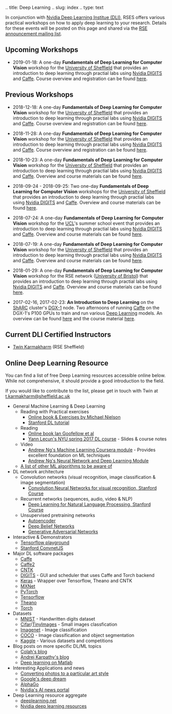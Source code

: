 .. title: Deep Learning
.. slug: index
.. type: text

In conjunction with [Nvidia Deep Learning Institue (DLI)](https://www.nvidia.com/dli), RSES offers various practical workshops on how to apply deep learning to your research. Details for these events will be posted on this page and shared via the [RSE announcement mailing list](/community/).

## Upcoming Workshops

* 2019-01-18: A one-day **Fundamentals of Deep Learning for Computer Vision** workshop for the [University of Sheffield](https://sheffield.ac.uk) that provides an introduction to deep learning through practial labs using [Nvidia DIGITS](https://developer.nvidia.com/digits) and [Caffe](http://caffe.berkeleyvision.org/). Course overview and registration can be found [here](/training/deeplearning/2019-01-18-dli-sheffield).

## Previous Workshops

* 2018-12-18: A one-day **Fundamentals of Deep Learning for Computer Vision** workshop for the [University of Sheffield](https://sheffield.ac.uk) that provides an introduction to deep learning through practial labs using [Nvidia DIGITS](https://developer.nvidia.com/digits) and [Caffe](http://caffe.berkeleyvision.org/). Course overview and registration can be found [here](/training/deeplearning/2018-12-18-dli-sheffield).

* 2018-11-28: A one-day **Fundamentals of Deep Learning for Computer Vision** workshop for the [University of Sheffield](https://sheffield.ac.uk) that provides an introduction to deep learning through practial labs using [Nvidia DIGITS](https://developer.nvidia.com/digits) and [Caffe](http://caffe.berkeleyvision.org/). Course overview and registration can be found [here](/training/deeplearning/2018-11-28-dli-sheffield).

* 2018-10-23: A one-day **Fundamentals of Deep Learning for Computer Vision** workshop for the [University of Sheffield](https://sheffield.ac.uk) that provides an introduction to deep learning through practial labs using [Nvidia DIGITS](https://developer.nvidia.com/digits) and [Caffe](http://caffe.berkeleyvision.org/). Overview and course materials can be found [here](/training/deeplearning/2018-10-23-dli-sheffield).

* 2018-09-24 - 2018-09-25: Two one-day **Fundamentals of Deep Learning for Computer Vision** workshops for the [University of Sheffield](https://sheffield.ac.uk) that provides an introduction to deep learning through practial labs using [Nvidia DIGITS](https://developer.nvidia.com/digits) and [Caffe](http://caffe.berkeleyvision.org/). Overview and course materials can be found [here](/training/deeplearning/2018-09-24-25-dli-sheffield).

* 2018-07-24: A one-day **Fundamentals of Deep Learning for Computer Vision** workshop for the [UCL](https://ucl.ac.uk)'s summer school event that provides an introduction to deep learning through practial labs using [Nvidia DIGITS](https://developer.nvidia.com/digits) and [Caffe](http://caffe.berkeleyvision.org/). Overview and course materials can be found [here](/training/deeplearning/2018-07-24-dli-ucl).

* 2018-07-19: A one-day **Fundamentals of Deep Learning for Computer Vision** workshop for the [University of Sheffield](https://sheffield.ac.uk) that provides an introduction to deep learning through practial labs using [Nvidia DIGITS](https://developer.nvidia.com/digits) and [Caffe](http://caffe.berkeleyvision.org/). Overview and course materials can be found [here](/training/deeplearning/2018-07-19-dli-sheffield).

* 2018-01-29: A one-day **Fundamentals of Deep Learning for Computer Vision** workshop for the RSE network ([University of Bristol](https://bristol.ac.uk)) that provides an introduction to deep learning through practial labs using [Nvidia DIGITS](https://developer.nvidia.com/digits) and [Caffe](http://caffe.berkeleyvision.org/). Overview and course materials can be found [here](/training/deeplearning/2018-01-29-dli-bristol).


* 2017-02-16, 2017-02-23: **An Introduction to Deep Learning** on the [ShARC](https://www.sheffield.ac.uk/cics/research/hpc/sharc) cluster's [DGX-1](http://www.nvidia.com/object/deep-learning-system.html) node.  Two afternoons of running [Caffe](http://caffe.berkeleyvision.org/) on the DGX-1's P100 GPUs to train and run various [Deep Learning](https://en.wikipedia.org/wiki/Deep_learning) models.  An overview can be found [here](https://www.eventbrite.co.uk/e/introduction-to-deep-learning-on-sharcs-dgx-1-tickets-31359086873) and the course material [here](http://gpucomputing.shef.ac.uk/education/intro_dl_sharc_dgx1/).

## Current DLI Certified Instructors

* [Twin Karmakharm](/contact/team#twin) (RSE Sheffield)

## Online Deep Learning Resource

You can find a list of free Deep Learning resources accessible online below. While not comprehensive, it should provide a good introduction to the field.

If you would like to contribute to the list, please get in touch with Twin at [t.karmakharm@sheffield.ac.uk](mailto:t.karmakharm@sheffield.ac.uk)

* General Machine Learning & Deep Learning
    * Reading with Practical exercises
        * [Online book & Exercises by Michael Nielson](http://neuralnetworksanddeeplearning.com/)
        * [Stanford DL tutorial](http://ufldl.stanford.edu/tutorial/)
    * Reading
        * [Online book Ian Goofellow et al](http://www.deeplearningbook.org/)
        * [Yann Lecun's NYU spring 2017 DL course](http://cilvr.nyu.edu/doku.php?id=courses:deeplearning2017:start) - Slides & course notes
    * Video
        * [Andrew Ng's Machine Learning Coursera module](https://www.coursera.org/learn/machine-learning) - Provides excellent foundation on ML techniques
        * [Andrew Ng's Neural Network and Deep Learning Module](https://www.coursera.org/learn/neural-networks-deep-learning)
    * [A list of other ML algorithms to be aware of](https://www.dezyre.com/article/top-10-machine-learning-algorithms/202)
* DL network architecture
    * Convolution networks (visual recognition, image classification & image segmentation)
        * [Convolution Neural Networks for visual recognition, Stanford Course](http://cs231n.stanford.edu/)
    * Recurrent networks (sequences, audio, video & NLP)
        * [Deep Learning for Natural Language Processing, Stanford Course](http://cs224d.stanford.edu/)
    * Unsupervised pretraining networks
        * [Autoencoder](http://ufldl.stanford.edu/tutorial/unsupervised/Autoencoders/)
        * [Deep Belief Networks](http://deeplearning.net/tutorial/DBN.html)
        * [Generative Adversarial Networks](https://arxiv.org/abs/1406.2661)
* Interactive & Demonstrators
    * [Tensorflow playground](http://playground.tensorflow.org/)
    * [Stanford ConvnetJS](http://cs.stanford.edu/people/karpathy/convnetjs/)
* Major DL software packages
    * [Caffe](http://caffe.berkeleyvision.org/)
    * [Caffe2](https://caffe2.ai/)
    * [CNTK](https://www.microsoft.com/en-us/cognitive-toolkit/)
    * [DIGITS](https://developer.nvidia.com/digits) - GUI and scheduler that uses Caffe and Torch backend
    * [Keras](https://keras.io/) - Wrapper over Tensorflow, Theano and CNTK
    * [MXNet](https://mxnet.apache.org/)
    * [PyTorch](http://pytorch.org/)
    * [Tensorflow](https://www.tensorflow.org/)
    * [Theano](deeplearning.net/software/theano)
    * [Torch](http://torch.ch/)
* Datasets
    * [MNIST](http://yann.lecun.com/exdb/mnist/) - Handwritten digits dataset
    * [Cifar](https://www.cs.toronto.edu/~kriz/cifar.html)/[TinyImages](http://groups.csail.mit.edu/vision/TinyImages/) - Small images classfication
    * [Imagenet](http://www.image-net.org/) - Image classification
    * [COCO](http://cocodataset.org) - Image classification and object segmentation
    * [Kaggle](https://www.kaggle.com/) - Various datasets and competitions
* Blog posts on more specific DL/ML topics
    * [Colah's blog](http://colah.github.io/)
    * [Andrej Karpathy's blog](http://karpathy.github.io/)
    * [Deep learning on Matlab](https://sites.google.com/a/sheffield.ac.uk/rcg/my-blog/research-computing-notes/deeplearningusingmatlab2018bgpurequired)
* Interesting Applications and news
    * [Converting photos to a particular art style](https://arxiv.org/abs/1508.06576)
    * [Google's deep dream](https://research.googleblog.com/2015/06/inceptionism-going-deeper-into-neural.html)
    * [AlphaGo](https://storage.googleapis.com/deepmind-media/alphago/AlphaGoNaturePaper.pdf)
    * [Nvidia's AI news portal](https://news.developer.nvidia.com/category/artificial-intelligence/)
* Deep Learning resource aggregate
    * [deeplearning.net](http://deeplearning.net/)
    * [Nvidia deep learning resources](https://developer.nvidia.com/deep-learning-resources)
